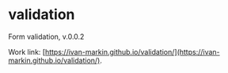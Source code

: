 # validation
Form validation, v.0.0.2

Work link: [https://ivan-markin.github.io/validation/](https://ivan-markin.github.io/validation/).
